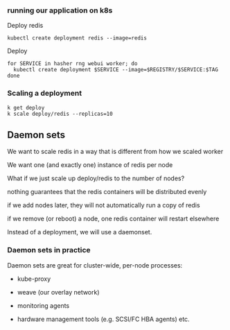 ### running our application on k8s

Deploy redis

    kubectl create deployment redis --image=redis

Deploy 

    for SERVICE in hasher rng webui worker; do
      kubectl create deployment $SERVICE --image=$REGISTRY/$SERVICE:$TAG
    done

### Scaling a deployment

    k get deploy
    k scale deploy/redis --replicas=10

## Daemon sets

We want to scale redis in a way that is different from how we scaled worker

We want one (and exactly one) instance of redis per node

What if we just scale up deploy/redis to the number of nodes?

nothing guarantees that the redis containers will be distributed evenly

if we add nodes later, they will not automatically run a copy of redis

if we remove (or reboot) a node, one redis container will restart elsewhere

Instead of a deployment, we will use a daemonset.

### Daemon sets in practice

Daemon sets are great for cluster-wide, per-node processes:

- kube-proxy

- weave (our overlay network)

- monitoring agents

- hardware management tools (e.g. SCSI/FC HBA agents) etc.